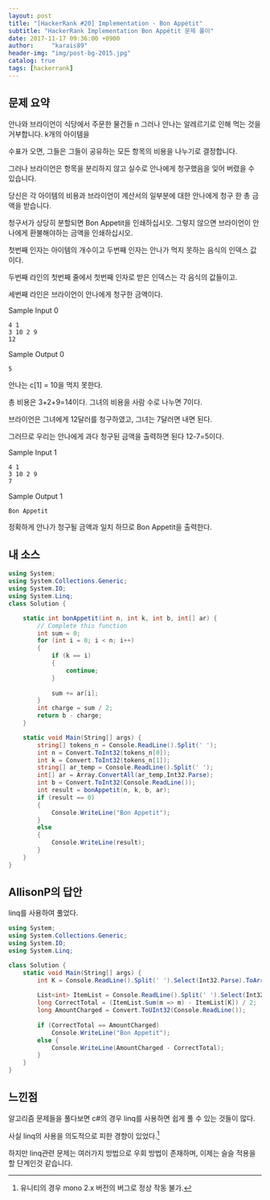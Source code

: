 ```yaml
---
layout: post
title: "[HackerRank #20] Implementation - Bon Appétit"
subtitle: "HackerRank Implementation Bon Appétit 문제 풀이"
date: 2017-11-17 09:36:00 +0900
author:     "karais89"
header-img: "img/post-bg-2015.jpg"
catalog: true
tags: [hackerrank]
---
```


## 문제 요약

안나와 브라이언이 식당에서 주문한 물건들 n 그러나 안나는 알레르기로 인해 먹는 것을 거부합니다. k개의 아이템을
 
수표가 오면, 그들은 그들이 공유하는 모든 항목의 비용을 나누기로 결정합니다. 

그러나 브라이언은 항목을 분리하지 않고 실수로 안나에게 청구했음을 잊어 버렸을 수 있습니다.

당신은 각 아이템의 비용과 브라이언이 계산서의 일부분에 대한 안나에게 청구 한 총 금액을 받습니다.

청구서가 상당히 분할되면 Bon Appetit을 인쇄하십시오. 그렇지 않으면 브라이언이 안나에게 환불해야하는 금액을 인쇄하십시오.

첫번째 인자는 아이템의 개수이고 두번째 인자는 안나가 먹지 못하는 음식의 인덱스 값 이다\.

두번째 라인의 첫번째 줄에서 첫번째 인자로 받은 인덱스는 각 음식의 값들이고.

세번째 라인은 브라이언이 안나에게 청구한 금액이다.

Sample Input 0
```
4 1
3 10 2 9
12
```

Sample Output 0
```
5
```

안나는 c[1] = 10을 먹지 못한다.

총 비용은 3+2+9=14이다. 그녀의 비용을 사람 수로 나누면 7이다.

브라이언은 그녀에게 12달러를 청구하였고, 그녀는 7달러면 내면 된다.

그러므로 우리는 안나에게 과다 청구된 금액을 출력하면 된다 12-7=5이다. 

Sample Input 1
```
4 1
3 10 2 9
7
```

Sample Output 1
```
Bon Appetit
```

정확하게 안나가 청구될 금액과 일치 하므로 Bon Appetit을 출력한다.

## 내 소스

```csharp
using System;
using System.Collections.Generic;
using System.IO;
using System.Linq;
class Solution {

    static int bonAppetit(int n, int k, int b, int[] ar) {
        // Complete this function
        int sum = 0;
        for (int i = 0; i < n; i++)
        {
            if (k == i)
            {
                continue;
            }
            
            sum += ar[i];
        }
        int charge = sum / 2;        
        return b - charge;
    }

    static void Main(String[] args) {
        string[] tokens_n = Console.ReadLine().Split(' ');
        int n = Convert.ToInt32(tokens_n[0]);
        int k = Convert.ToInt32(tokens_n[1]);
        string[] ar_temp = Console.ReadLine().Split(' ');
        int[] ar = Array.ConvertAll(ar_temp,Int32.Parse);
        int b = Convert.ToInt32(Console.ReadLine());
        int result = bonAppetit(n, k, b, ar);
        if (result == 0)
        {
            Console.WriteLine("Bon Appetit");
        }
        else
        {
            Console.WriteLine(result);        
        }
    }
}
```

## AllisonP의 답안

linq를 사용하여 풀었다.

```csharp
using System;
using System.Collections.Generic;
using System.IO;
using System.Linq;

class Solution {
    static void Main(String[] args) {
        int K = Console.ReadLine().Split(' ').Select(Int32.Parse).ToArray()[1];
        
        List<int> ItemList = Console.ReadLine().Split(' ').Select(Int32.Parse).ToList();
        long CorrectTotal = (ItemList.Sum(m => m) - ItemList[K]) / 2;
        long AmountCharged = Convert.ToUInt32(Console.ReadLine());
        
        if (CorrectTotal == AmountCharged)
            Console.WriteLine("Bon Appetit");
        else {
            Console.WriteLine(AmountCharged - CorrectTotal);
        }
    }
}
```

## 느낀점

알고리즘 문제들을 풀다보면 c#의 경우 linq를 사용하면 쉽게 풀 수 있는 것들이 많다.

사실 linq의 사용을 의도적으로 피한 경향이 있었다.[^1]

하지만 linq관련 문제는 여러가지 방법으로 우회 방법이 존재하며, 이제는 슬슬 적용을 할 단계인것 같습니다.

[^1]: 유니티의 경우 mono 2.x 버전의 버그로 정상 작동 불가.